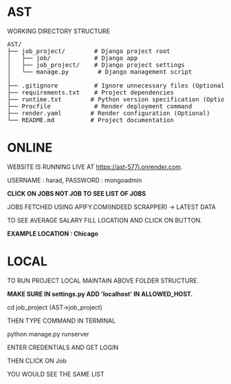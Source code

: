 # AST
WORKING DIRECTORY STRUCTURE

<pre>
AST/
├── job_project/        # Django project root
│   ├── job/            # Django app
│   ├── job_project/    # Django project settings
│   └── manage.py        # Django management script
│
├── .gitignore          # Ignore unnecessary files (Optional)
├── requirements.txt    # Project dependencies
├── runtime.txt        # Python version specification (Optional)
├── Procfile            # Render deployment command
├── render.yaml        # Render configuration (Optional)
└── README.md          # Project documentation
</pre>

# ONLINE

WEBSITE IS RUNNING LIVE AT https://ast-577j.onrender.com.

USERNAME : harad, PASSWORD : mongoadmin

**CLICK ON JOBS NOT JOB TO SEE LIST OF JOBS**

JOBS FETCHED USING APIFY.COM(INDEED SCRAPPER) -> LATEST DATA

TO SEE AVERAGE SALARY FILL LOCATION AND CLICK ON BUTTON. 

**EXAMPLE LOCATION : Chicago**

# LOCAL

TO RUN PROJECT LOCAL MAINTAIN ABOVE FOLDER STRUCTURE.

**MAKE SURE IN settings.py ADD 'localhost' IN ALLOWED_HOST.**

cd job_project (AST->job_project)

THEN TYPE COMMAND IN TERMINAL 

python manage.py runserver

ENTER CREDENTIALS AND GET LOGIN

THEN CLICK ON Job

YOU WOULD SEE THE SAME LIST
